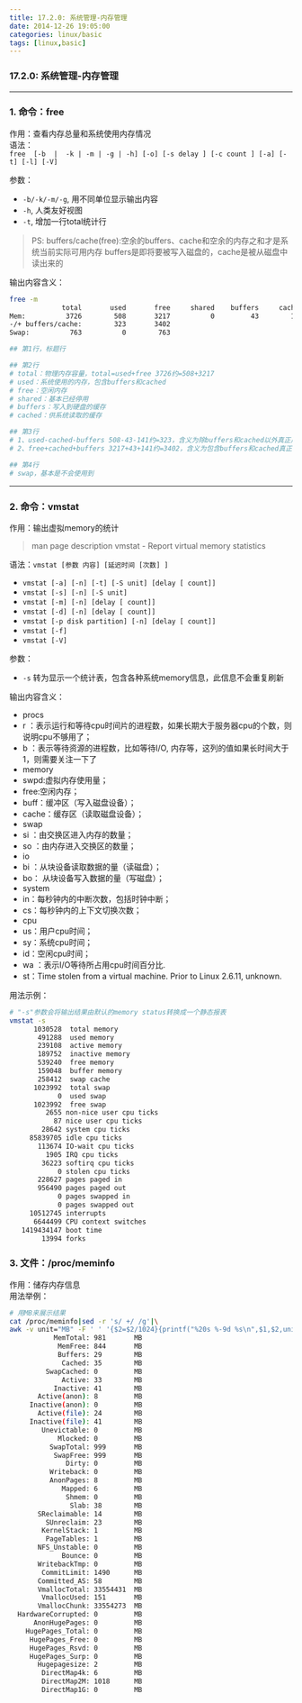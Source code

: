 ```yaml
---
title: 17.2.0: 系统管理-内存管理
date: 2014-12-26 19:05:00
categories: linux/basic
tags: [linux,basic]
---
```

### 17.2.0: 系统管理-内存管理

---

### 1. 命令：free
作用：查看内存总量和系统使用内存情况  
语法：  
`free  [-b  |  -k | -m | -g | -h] [-o] [-s delay ] [-c count ] [-a] [-t] [-l] [-V]`

参数：
- `-b/-k/-m/-g`, 用不同单位显示输出内容
- `-h`, 人类友好视图
- `-t`, 增加一行total统计行

> PS:
buffers/cache(free):空余的buffers、cache和空余的内存之和才是系统当前实际可用内存
buffers是即将要被写入磁盘的，cache是被从磁盘中读出来的

输出内容含义：
``` bash
free -m
             total       used       free     shared    buffers     cached
Mem:          3726        508       3217          0         43        141
-/+ buffers/cache:        323       3402
Swap:          763          0        763

## 第1行，标题行

## 第2行
# total：物理内存容量，total=used+free 3726约=508+3217
# used：系统使用的内存，包含buffers和cached
# free：空闲内存
# shared：基本已经停用
# buffers：写入到硬盘的缓存
# cached：供系统读取的缓存

## 第3行
# 1、used-cached-buffers 508-43-141约=323，含义为除buffers和cached以外真正用掉的内存
# 2、free+cached+buffers 3217+43+141约=3402，含义为包含buffers和cached真正可用的内存

## 第4行
# swap，基本是不会使用到
```

---

### 2. 命令：vmstat
作用：输出虚拟memory的统计   
> man page description
vmstat - Report virtual memory statistics

语法：`vmstat [参数 内容] [延迟时间 [次数] ]`
- `vmstat [-a] [-n] [-t] [-S unit] [delay [ count]]`  
- `vmstat [-s] [-n] [-S unit]`
- `vmstat [-m] [-n] [delay [ count]]`
- `vmstat [-d] [-n] [delay [ count]]`
- `vmstat [-p disk partition] [-n] [delay [ count]]`
- `vmstat [-f]`
- `vmstat [-V]`

参数：
- `-s` 转为显示一个统计表，包含各种系统memory信息，此信息不会重复刷新

输出内容含义：
- procs
 - r ：表示运行和等待cpu时间片的进程数，如果长期大于服务器cpu的个数，则说明cpu不够用了；
 - b ：表示等待资源的进程数，比如等待I/O, 内存等，这列的值如果长时间大于1，则需要关注一下了
- memory
 - swpd:虚拟内存使用量；
 - free:空闲内存；
 - buff：缓冲区（写入磁盘设备）；
 - cache：缓存区（读取磁盘设备）；
- swap
 - si ：由交换区进入内存的数量；
 - so ：由内存进入交换区的数量；
- io
 - bi ：从块设备读取数据的量（读磁盘）；
 - bo： 从块设备写入数据的量（写磁盘）；
- system
 - in：每秒钟内的中断次数，包括时钟中断；
 - cs：每秒钟内的上下文切换次数；
- cpu
 - us：用户cpu时间；
 - sy：系统cpu时间；
 - id：空闲cpu时间；
 - wa ：表示I/O等待所占用cpu时间百分比.
 - st：Time stolen from a virtual machine. Prior to Linux 2.6.11, unknown.

用法示例：
``` bash
# "-s"参数会将输出结果由默认的memory status转换成一个静态报表
vmstat -s
      1030528  total memory
       491288  used memory
       239108  active memory
       189752  inactive memory
       539240  free memory
       159048  buffer memory
       258412  swap cache
      1023992  total swap
            0  used swap
      1023992  free swap
         2655 non-nice user cpu ticks
           87 nice user cpu ticks
        28642 system cpu ticks
     85839705 idle cpu ticks
       113674 IO-wait cpu ticks
         1905 IRQ cpu ticks
        36223 softirq cpu ticks
            0 stolen cpu ticks
       228627 pages paged in
       956490 pages paged out
            0 pages swapped in
            0 pages swapped out
     10512745 interrupts
      6644499 CPU context switches
   1419434147 boot time
        13994 forks
```

### 3. 文件：/proc/meminfo
作用：储存内存信息  
用法举例：
``` bash
# 用MB来展示结果
cat /proc/meminfo|sed -r 's/ +/ /g'|\
awk -v unit="MB" -F ' ' '{$2=$2/1024}{printf("%20s %-9d %s\n",$1,$2,unit)}'
           MemTotal: 981       MB
            MemFree: 844       MB
            Buffers: 29        MB
             Cached: 35        MB
         SwapCached: 0         MB
             Active: 33        MB
           Inactive: 41        MB
       Active(anon): 8         MB
     Inactive(anon): 0         MB
       Active(file): 24        MB
     Inactive(file): 41        MB
        Unevictable: 0         MB
            Mlocked: 0         MB
          SwapTotal: 999       MB
           SwapFree: 999       MB
              Dirty: 0         MB
          Writeback: 0         MB
          AnonPages: 8         MB
             Mapped: 6         MB
              Shmem: 0         MB
               Slab: 38        MB
       SReclaimable: 14        MB
         SUnreclaim: 23        MB
        KernelStack: 1         MB
         PageTables: 1         MB
       NFS_Unstable: 0         MB
             Bounce: 0         MB
       WritebackTmp: 0         MB
        CommitLimit: 1490      MB
       Committed_AS: 58        MB
       VmallocTotal: 33554431  MB
        VmallocUsed: 151       MB
       VmallocChunk: 33554273  MB
  HardwareCorrupted: 0         MB
      AnonHugePages: 0         MB
    HugePages_Total: 0         MB
     HugePages_Free: 0         MB
     HugePages_Rsvd: 0         MB
     HugePages_Surp: 0         MB
       Hugepagesize: 2         MB
        DirectMap4k: 6         MB
        DirectMap2M: 1018      MB
        DirectMap1G: 0         MB```